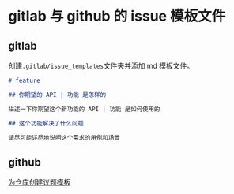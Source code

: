# gitlab 与 github 的 issue 模板文件

## gitlab

创建`.gitlab/issue_templates`文件夹并添加 md 模板文件。

```md
# feature

## 你期望的 API | 功能 是怎样的

描述一下你期望这个新功能的 API | 功能 是如何使用的

## 这个功能解决了什么问题

请尽可能详尽地说明这个需求的用例和场景
```

## github

[为仓库创建议题模板](https://help.github.com/cn/articles/creating-issue-templates-for-your-repository)
